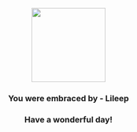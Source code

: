 <p align="center">
    <img src="https://raw.githubusercontent.com/PokeAPI/sprites/master/sprites/pokemon/345.png" width="150" height="150">
</p>
<h3 align="center">You were embraced by - <b>Lileep</b></h3>
<h3 align="center">Have a wonderful day!</h3>
